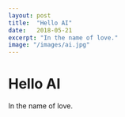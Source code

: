 ```yaml
---
layout: post
title:  "Hello AI"
date:   2018-05-21
excerpt: "In the name of love."
image: "/images/ai.jpg"
---
```


# Hello AI

In the name of love.
